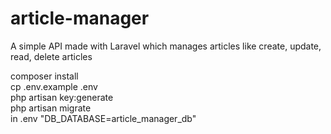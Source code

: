 # article-manager
A simple API made with Laravel which manages articles like create, update, read, delete articles


composer install        
cp .env.example .env    
php artisan key:generate  
php artisan migrate    
in .env "DB_DATABASE=article_manager_db"
